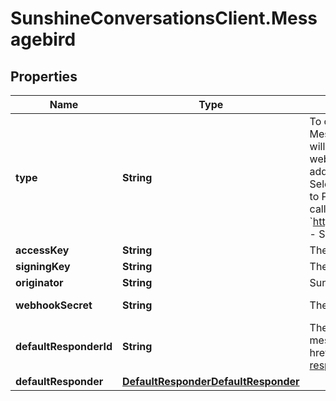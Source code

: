 # SunshineConversationsClient.Messagebird

## Properties

Name | Type | Description | Notes
------------ | ------------- | ------------- | -------------
**type** | **String** | To configure a MessageBird integration, acquire the accessKey, the signingKey and the MessageBird number you would like to use, then call the Create Integration endpoint. The response will include the integration’s &#x60;_id&#x60; and &#x60;webhookSecret&#x60;, which must be used to configure the webhook in MessageBird. In the Flow Builder for the MessageBird number you’ve used to integrate, add a new step with the following settings: - Create a new Call HTTP endpoint with SMS flow. - Select your desired SMS number for Incoming SMS. - Click on Forward to URL and set its method to POST. - Then, using the integration _id and webhookSecret returned from the create integration call, enter the following into the URL field:  &#x60;https://app.smooch.io/api/messagebird/webhooks/{appId}/{integrationId}/{webhookSecret}&#x60; - Select application/json for the Set Content-Type header field. - Save and publish your changes.  | [optional] [default to &#39;messagebird&#39;]
**accessKey** | **String** | The public API key of your MessageBird account. | 
**signingKey** | **String** | The signing key of your MessageBird account. Used to validate the webhooks&#39; origin. | 
**originator** | **String** | Sunshine Conversations will receive all messages sent to this phone number. | 
**webhookSecret** | **String** | The secret that is used to configure webhooks in MessageBird. | [optional] [readonly] 
**defaultResponderId** | **String** | The default responder ID for the integration. This is the ID of the responder that will be used to send messages to the user. For more information, refer to &lt;a href&#x3D;\&quot;https://docs.smooch.io/guide/switchboard/#per-channel-default-responder\&quot;&gt;Per-channel default responder&lt;/a&gt; guide.  | [optional] 
**defaultResponder** | [**DefaultResponderDefaultResponder**](DefaultResponderDefaultResponder.md) |  | [optional] 


